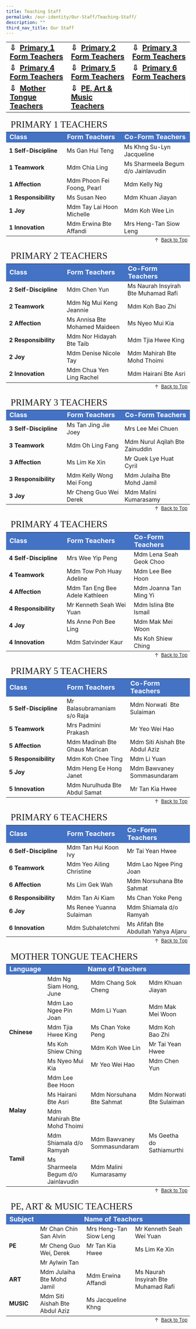 ```yaml
---
title: Teaching Staff
permalink: /our-identity/Our-Staff/Teaching-Staff/
description: ""
third_nav_title: Our Staff
---
```

<table style="background-color:white">  
	<tbody> 
		<tr id="TOP" style="font-weight: bold; font-size:20px"> 
			<td style="border: solid 0px #777">⇩&nbsp;&nbsp;<a href="#P1FT">Primary 1 Form Teachers</a></td>
			<td style="border: solid 0px #777">⇩&nbsp;&nbsp;<a href="#P2FT">Primary  2 Form Teachers</a></td>
			<td style="border: solid 0px #777">⇩&nbsp;&nbsp;<a href="#P3FT">Primary 3 Form Teachers</a></td> 
		</tr>
		<tr style="font-weight: bold; font-size:20px">
			<td style="border: solid 0px #777">⇩&nbsp;&nbsp;<a href="#P4FT">Primary 4 Form Teachers</a></td>
			<td style="border: solid 0px #777">⇩&nbsp;&nbsp;<a href="#P5FT">Primary 5 Form Teachers</a></td>
			<td style="border: solid 0px #777">⇩&nbsp;&nbsp;<a href="#P6FT">Primary 6 Form Teachers</a></td>
		</tr>
		<tr style="font-weight: bold; font-size:20px">
			<td style="border: solid 0px #777">⇩&nbsp;&nbsp;<a href="#MTL">Mother Tongue Teachers</a></td>
			<td style="border: solid 0px #777">⇩&nbsp;&nbsp;<a href="#PAM">PE, Art & Music Teachers</a></td>		
			<td style="border: solid 0px #777"></td>		
		</tr>
	</tbody>
	</table>
	<p></p>
	<p></p>
	
<table width="100%">
	<thead>
            <tr>
               <td id="P1FT" style="font-family:impact; font-size:25px" colspan="3">PRIMARY 1 TEACHERS</td>
            </tr>
         </thead>
	<tfoot>
            <tr>
							<td style="font-size:13px; text-align:right" colspan="3">↑&nbsp;&nbsp;<a href="#TOP">Back to Top</a></td>
            </tr>
         </tfoot>
<tbody>
  <tr style="background-color:rgb(68,114, 196); font-weight: bold; font-size:18px; color:white">
    <td width="140">Class</td>
    <td>Form Teachers</td>
    <td>Co-Form Teachers</td>
  </tr>
  <tr>
    <td style="font-weight: bold">1 Self-Discipline</td>
    <td>Ms Gan Hui Teng</td>
    <td>Ms Khng Su-Lyn Jacqueline</td>
  </tr>
  <tr>
    <td style="font-weight: bold">1 Teamwork</td>
    <td>Mdm Chia Ling</td>
    <td>Ms Sharmeela Begum d/o Jainlavudin</td>
  </tr>
  <tr>
    <td style="font-weight: bold">1 Affection</td>
    <td>Mdm Phoon Fei Foong, Pearl</td>
    <td>Mdm Kelly Ng</td>
  </tr>
  <tr>
    <td style="font-weight: bold">1 Responsibility</td>
    <td>Ms Susan Neo</td>
    <td>Mdm Khuan Jiayan</td>
  </tr>
  <tr>
    <td style="font-weight: bold">1 Joy</td>
    <td>Mdm Tay Lai Hoon Michelle</td>
    <td>Mdm Koh Wee Lin</td>
  </tr>
  <tr>
    <td style="font-weight: bold">1 Innovation</td>
    <td>Mdm Erwina Bte Affandi</td>
    <td>Mrs Heng-Tan Siow Leng</td>
  </tr>
		<tr></tr>
</tbody>
</table>

<table width="100%">
	<thead>
            <tr>
               <td id="P2FT" style="font-family:impact; font-size:25px" colspan="3">PRIMARY 2 TEACHERS</td>
            </tr>
         </thead>
		<tfoot>
            <tr>
			<td style="font-size:13px; text-align:right" colspan="3">↑&nbsp;&nbsp;<a href="#TOP">Back to Top</a></td>
            </tr>
         </tfoot>
<tbody>
</tbody><tbody>
  <tr style="background-color:rgb(68,114, 196); font-weight: bold; font-size:18px; color:white">
    <td width="140">Class</td>
    <td>Form Teachers</td>
    <td>Co-Form Teachers</td>
  </tr>
  <tr>
    <td style="font-weight: bold">2 Self-Discipline</td>
    <td>Mdm Chen Yun</td>
    <td>Ms Naurah Insyirah Bte Muhamad Rafi</td>
  </tr>
  <tr>
    <td style="font-weight: bold">2 Teamwork</td>
    <td>Mdm Ng Mui Keng Jeannie</td>
    <td>Mdm Koh Bao Zhi</td>
  </tr>
  <tr>
    <td style="font-weight: bold">2 Affection</td>
    <td>Ms Annisa Bte Mohamed Maideen</td>
    <td>Ms Nyeo Mui Kia</td>
  </tr>
  <tr>
    <td style="font-weight: bold">2 Responsibility</td>
    <td>Mdm Nor Hidayah Bte Taib</td>
    <td>Mdm Tjia Hwee King</td>
  </tr>
  <tr>
    <td style="font-weight: bold">2 Joy</td>
    <td>Mdm Denise Nicole Tay</td>
    <td>Mdm Mahirah Bte Mohd Thoimi</td>
  </tr>
  <tr>
    <td style="font-weight: bold">2 Innovation</td>
    <td>Mdm Chua Yen Ling Rachel</td>
    <td>Mdm Hairani Bte Asri</td>
  </tr>
		<tr></tr>
</tbody>
</table>

<table width="100%">
	<thead>
            <tr>
               <td id="P3FT" style="font-family:impact; font-size:25px" colspan="3">PRIMARY 3 TEACHERS</td>
            </tr>
         </thead>
		<tfoot>
            <tr>
							<td style="font-size:13px; text-align:right" colspan="3">↑&nbsp;&nbsp;<a href="#TOP">Back to Top</a></td>
            </tr>
         </tfoot>
<tbody>
</tbody><tbody>
  <tr style="background-color:rgb(68,114, 196); font-weight: bold; font-size:18px; color:white">
    <td width="140">Class</td>
    <td>Form Teachers</td>
    <td>Co-Form Teachers</td>
  </tr>
  <tr>
    <td style="font-weight: bold">3 Self-Discipline</td>
    <td>Ms Tan Jing Jie Joey</td>
    <td>Mrs Lee Mei Chuen</td>
  </tr>
  <tr>
    <td style="font-weight: bold">3 Teamwork</td>
    <td>Mdm Oh Ling Fang</td>
    <td>Mdm Nurul Aqilah Bte Zainuddin</td>
  </tr>
  <tr>
    <td style="font-weight: bold">3 Affection</td>
    <td>Ms Lim Ke Xin</td>
    <td>Mr Quek Lye Huat Cyril</td>
  </tr>
  <tr>
    <td style="font-weight: bold">3 Responsibility</td>
    <td>Mdm Kelly Wong Mei Fong</td>
    <td>Mdm Julaiha Bte Mohd Jamil</td>
  </tr>
  <tr>
    <td style="font-weight: bold">3 Joy</td>
    <td>Mr Cheng Guo Wei Derek</td>
    <td>Mdm Malini Kumarasamy</td>
  </tr>
		<tr></tr>
</tbody>
</table>

<table width="100%">
	<thead>
            <tr>
               <td id="P4FT" style="font-family:impact; font-size:25px" colspan="3">PRIMARY 4 TEACHERS</td>
            </tr>
         </thead>
		<tfoot>
            <tr>
							<td style="font-size:13px; text-align:right" colspan="3">↑&nbsp;&nbsp;<a href="#TOP">Back to Top</a></td>
            </tr>
         </tfoot>
<tbody>
</tbody><tbody>
  <tr style="background-color:rgb(68,114, 196); font-weight: bold; font-size:18px; color:white">
    <td width="140">Class</td>
    <td>Form Teachers</td>
    <td>Co-Form Teachers</td>
  </tr>
  <tr>
    <td style="font-weight: bold">4 Self-Discipline</td>
    <td>Mrs Wee Yip Peng</td>
    <td>Mdm Lena Seah Geok Choo</td>
  </tr>
  <tr>
    <td style="font-weight: bold">4 Teamwork</td>
    <td>Mdm Tow Poh Huay Adeline</td>
    <td>Mdm Lee Bee Hoon</td>
  </tr>
  <tr>
    <td style="font-weight: bold">4 Affection</td>
    <td>Mdm Tan Eng Bee Adele Kathleen</td>
    <td>Mdm Joanna Tan Ming Yi</td>
  </tr>
  <tr>
    <td style="font-weight: bold">4 Responsibility</td>
    <td>Mr Kenneth Seah Wei Yuan</td>
    <td>Mdm Islina Bte Ismail</td>
  </tr>
  <tr>
    <td style="font-weight: bold">4 Joy</td>
    <td>Ms Anne Poh Bee Ling</td>
    <td>Mdm Mak Mei Woon</td>
  </tr>
  <tr>
    <td style="font-weight: bold">4 Innovation</td>
    <td>Mdm Satvinder Kaur</td>
    <td>Ms Koh Shiew Ching</td>
  </tr>
		<tr></tr>
</tbody>
</table>

<table width="100%">
	<thead>
            <tr>
               <td id="P5FT" style="font-family:impact; font-size:25px" colspan="3">PRIMARY 5 TEACHERS</td>
            </tr>
         </thead>
		<tfoot>
            <tr>
							<td style="font-size:13px; text-align:right" colspan="3">↑&nbsp;&nbsp;<a href="#TOP">Back to Top</a></td>
            </tr>
         </tfoot>
<tbody>
</tbody><tbody>
  <tr style="background-color:rgb(68,114, 196); font-weight: bold; font-size:18px; color:white">
    <td width="140">Class</td>
    <td>Form Teachers</td>
    <td>Co-Form Teachers</td>
  </tr>
  <tr>
    <td style="font-weight: bold">5 Self-Discipline</td>
    <td>Mr Balasubramaniam s/o Raja</td>
    <td>Mdm Norwati&nbsp; Bte Sulaiman</td>
  </tr>
  <tr>
    <td style="font-weight: bold">5 Teamwork</td>
    <td>Mrs Padmini Prakash</td>
    <td>Mr Yeo Wei Hao</td>
  </tr>
  <tr>
    <td style="font-weight: bold">5 Affection</td>
    <td>Mdm Madinah Bte Ghaus Marican</td>
    <td>Mdm Siti Aishah Bte Abdul Aziz</td>
  </tr>
  <tr>
    <td style="font-weight: bold">5 Responsibility</td>
    <td>Mdm Koh Chee Ting</td>
    <td>Mdm Li Yuan</td>
  </tr>
  <tr>
    <td style="font-weight: bold">5 Joy</td>
    <td>Mdm Heng Ee Hong Janet</td>
    <td>Mdm Bawvaney Sommasundaram</td>
  </tr>
  <tr>
    <td style="font-weight: bold">5 Innovation</td>
    <td>Mdm Nurulhuda Bte Abdul Samat</td>
    <td>Mr Tan Kia Hwee</td>
  </tr>
		<tr></tr>
</tbody>
</table>

<table width="100%">
	<thead>
            <tr>
               <td id="P6FT" style="font-family:impact; font-size:25px" colspan="3">PRIMARY 6 TEACHERS</td>
            </tr>
         </thead>
		<tfoot>
            <tr>
							<td style="font-size:13px; text-align:right" colspan="3">↑&nbsp;&nbsp;<a href="#TOP">Back to Top</a></td>
            </tr>
         </tfoot>
<tbody>
</tbody><tbody>
  <tr style="background-color:rgb(68,114, 196); font-weight: bold; font-size:18px; color:white">
    <td width="140">Class</td>
    <td>Form Teachers</td>
    <td>Co-Form Teachers</td>
  </tr>
  <tr>
    <td style="font-weight: bold">6 Self-Discipline</td>
    <td>Mdm Tan Hui Koon Ivy</td>
    <td>Mr Tai Yean Hwee</td>
  </tr>
  <tr>
    <td style="font-weight: bold">6 Teamwork</td>
    <td>Mdm Yeo Ailing Christine</td>
    <td>Mdm Lao Ngee Ping Joan</td>
  </tr>
  <tr>
    <td style="font-weight: bold">6 Affection</td>
    <td>Ms Lim Gek Wah</td>
    <td>Mdm Norsuhana Bte Sahmat</td>
  </tr>
  <tr>
    <td style="font-weight: bold">6 Responsibility</td>
    <td>Mdm Tan Ai Kiam</td>
    <td>Ms Chan Yoke Peng</td>
  </tr>
  <tr>
    <td style="font-weight: bold">6 Joy</td>
    <td>Ms Renee Yuanna Sulaiman</td>
    <td>Mdm Shiamala d/o Ramyah</td>
  </tr>
  <tr>
    <td style="font-weight: bold">6 Innovation</td>
    <td>Mdm Subhaletchmi</td>
    <td>Ms Afifah Bte Abdullah Yahya Aljaru</td>
  </tr>
		<tr></tr>
</tbody>
</table>

<table width="100%">
	<thead>
            <tr>
               <td id="MTL" style="font-family:impact; font-size:25px" colspan="4">MOTHER TONGUE TEACHERS</td>
            </tr>
         </thead>
		<tfoot>
            <tr>
							<td style="font-size:13px; text-align:right" colspan="4">↑&nbsp;&nbsp;<a href="#TOP">Back to Top</a></td>
            </tr>
         </tfoot>
<tbody>
</tbody><tbody>
  <tr style="background-color:rgb(68,114, 196); font-weight: bold; font-size:18px; color:white">
    <td>Language</td>
    <td colspan="4;" style="text-align:center">Name of Teachers</td>
  </tr>
  <tr>
    <td rowspan="6" style="font-weight: bold">Chinese</td>
    <td>Mdm Ng Siam Hong, June</td>
		<td>Mdm Chang Sok Cheng</td>
		<td>Mdm Khuan Jiayan</td>		
	</tr>
	<tr>
		<td>Mdm Lao Ngee Pin Joan</td>
		<td>Mdm Li Yuan</td>
		<td>Mdm Mak Mei Woon</td>
  </tr>
		<tr>
		<td>Mdm Tjia Hwee King</td>
		<td>Ms Chan Yoke Peng</td>
		<td>Mdm Koh Bao Zhi</td>
  </tr>
		<tr>
		<td>Ms Koh Shiew Ching</td>
		<td>Mdm Koh Wee Lin</td>
		<td>Mr Tai Yean Hwee</td>
  </tr>
		<tr>
		<td>Ms Nyeo Mui Kia</td>
		<td>Mr Yeo Wei Hao</td>
		<td>Mdm Chen Yun</td>
  </tr>
	<tr>
		<td>Mdm Lee Bee Hoon</td>
		<td></td>
		<td></td>
	</tr>
  <tr>
     <td rowspan="2" style="font-weight: bold">Malay</td>
		<td>Ms Hairani Bte Asri</td>
		<td>Mdm Norsuhana Bte Sahmat</td>
		<td>Mdm Norwati Bte Sulaiman</td>
  </tr>
	<tr>
		<td>Mdm Mahirah Bte Mohd Thoimi</td>
		<td></td>
		<td></td>
  </tr>
	<tr>
	  <td rowspan="2" style="font-weight: bold">Tamil</td>
		<td>Mdm Shiamala d/o Ramyah</td>
		<td>Mdm Bawvaney Sommasundaram</td>
		<td>Ms Geetha do Sathiamurthi</td>
  </tr>
	<tr>
		<td>Ms Sharmeela Begum d/o Jainlavudin</td>
		<td>Mdm Malini Kumarasamy</td>
		<td></td>
  </tr>
	<tr></tr>
</tbody>
</table>

<table width="100%">
	<thead>
            <tr>
               <td id="PAM" style="font-family:impact; font-size:25px" colspan="4">PE, ART &amp; MUSIC TEACHERS</td>
            </tr>
         </thead>
		<tfoot>
            <tr>
							<td style="font-size:13px; text-align:right" colspan="4">↑&nbsp;&nbsp;<a href="#TOP">Back to Top</a></td>
            </tr>
         </tfoot>
<tbody>
</tbody><tbody>
  <tr style="background-color:rgb(68,114, 196); font-weight: bold; font-size:18px; color:white">
    <td>Subject</td>
    <td colspan="4;" style="text-align:center">Name of Teachers</td>
  </tr>
  <tr>
    <td rowspan="3" style="font-weight: bold">PE</td>
    <td>Mr Chan Chin San Alvin</td>
		<td>Mrs Heng-Tan Siow Leng</td>
		<td>Mr Kenneth Seah Wei Yuan</td>		
	</tr>
	<tr>
		<td>Mr Cheng Guo Wei, Derek</td>
		<td>Mr Tan Kia Hwee</td>
		<td>Ms Lim Ke Xin</td>
  </tr>
		<tr>
		<td>Mr Aylwin Tan</td>
		<td></td>
		<td></td>
	</tr>
  <tr>
     <td rowspan="1" style="font-weight: bold">ART</td>
		<td>Mdm Julaiha Bte Mohd Jamil</td>
		<td>Mdm Erwina Affandi</td>
		<td>Ms Naurah Insyirah Bte Muhamad Rafi</td>
  </tr>
	<tr>
	  <td rowspan="1" style="font-weight: bold">MUSIC</td>
		<td>Mdm Siti Aishah Bte Abdul Aziz</td>
		<td>Ms Jacqueline Khng</td>
		<td></td>
  </tr>
	<tr></tr>
</tbody>
</table>